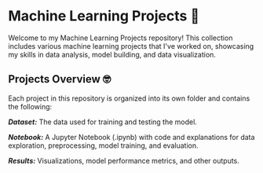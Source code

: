 # Machine Learning Projects 🧠
Welcome to my Machine Learning Projects repository! This collection includes various machine learning projects that I've worked on, showcasing my skills in data analysis, model building, and data visualization.

## Projects Overview 🤓
Each project in this repository is organized into its own folder and contains the following:

***Dataset:*** The data used for training and testing the model.

***Notebook:*** A Jupyter Notebook (.ipynb) with code and explanations for data exploration, preprocessing, model training, and evaluation.

***Results:*** Visualizations, model performance metrics, and other outputs.
